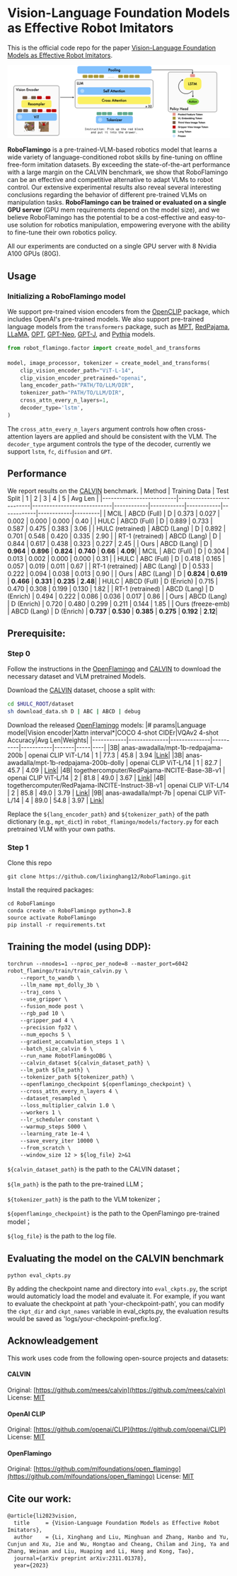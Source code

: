 # Vision-Language Foundation Models as Effective Robot Imitators

This is the official code repo for the paper [Vision-Language Foundation Models as Effective Robot Imitators](https://arxiv.org/abs/2311.01378).

![RoboFlamingo](/assets/images/framework.png)

**RoboFlamingo** is a pre-trained-VLM-based robotics model that learns a wide variety of language-conditioned robot skills by fine-tuning on offline free-form imitation datasets. 
By exceeding the state-of-the-art performance with a large margin on the CALVIN benchmark, we show that RoboFlamingo can be an effective and competitive alternative to adapt VLMs to robot control.
Our extensive experimental results also reveal several interesting conclusions regarding the behavior of different pre-trained VLMs on manipulation tasks.
**RoboFlamingo can be trained or evaluated on a single GPU server** (GPU mem requirements depend on the model size), and we believe RoboFlamingo has the potential to be a cost-effective and easy-to-use solution for robotics manipulation, empowering everyone with the ability to fine-tune their own robotics policy.

All our experiments are conducted on a single GPU server with 8 Nvidia A100 GPUs (80G).

## Usage
### Initializing a RoboFlamingo model
We support pre-trained vision encoders from the [OpenCLIP](https://github.com/mlfoundations/open_clip) package, which includes OpenAI's pre-trained models. 
We also support pre-trained language models from the `transformers` package, such as [MPT](https://huggingface.co/models?search=mosaicml%20mpt), [RedPajama](https://huggingface.co/models?search=redpajama), [LLaMA](https://huggingface.co/models?search=llama), [OPT](https://huggingface.co/models?search=opt), [GPT-Neo](https://huggingface.co/models?search=gpt-neo), [GPT-J](https://huggingface.co/models?search=gptj), and [Pythia](https://huggingface.co/models?search=pythia) models.

``` python
from robot_flamingo.factor import create_model_and_transforms

model, image_processor, tokenizer = create_model_and_transforms(
    clip_vision_encoder_path="ViT-L-14",
    clip_vision_encoder_pretrained="openai",
    lang_encoder_path="PATH/TO/LLM/DIR",
    tokenizer_path="PATH/TO/LLM/DIR",
    cross_attn_every_n_layers=1,
    decoder_type='lstm',
)
```
The `cross_attn_every_n_layers` argument controls how often cross-attention layers are applied and should be consistent with the VLM. The `decoder_type` argument controls the type of the decoder, currently we support `lstm`, `fc`, `diffusion` and `GPT`.

## Performance
We report results on the [CALVIN](https://github.com/mees/calvin) benchmark.
| Method                   | Training Data            | Test Split                 | 1          | 2          | 3          | 4          | 5          | Avg Len |
|--------------------------|--------------------------|----------------------------|------------|------------|------------|------------|------------|---------|
| MCIL                     | ABCD (Full)              | D                          | 0.373      | 0.027      | 0.002      | 0.000      | 0.000      | 0.40    |
| HULC                     | ABCD (Full)              | D                          | 0.889      | 0.733      | 0.587      | 0.475      | 0.383      | 3.06    |
| HULC (retrained)         | ABCD (Lang)              | D                          | 0.892      | 0.701      | 0.548      | 0.420      | 0.335      | 2.90    |
| RT-1 (retrained)         | ABCD (Lang)              | D                          | 0.844      | 0.617      | 0.438      | 0.323      | 0.227      | 2.45    |
| Ours                     | ABCD (Lang)              | D                          | **0.964**  | **0.896**  | **0.824**  | **0.740**  | **0.66**   | **4.09**|
| MCIL                     | ABC (Full)               | D                          | 0.304      | 0.013      | 0.002      | 0.000      | 0.000      | 0.31    |
| HULC                     | ABC (Full)               | D                          | 0.418      | 0.165      | 0.057      | 0.019      | 0.011      | 0.67    |
| RT-1 (retrained)         | ABC (Lang)               | D                          | 0.533      | 0.222      | 0.094      | 0.038      | 0.013      | 0.90    |
| Ours                     | ABC (Lang)               | D                          | **0.824**  | **0.619**  | **0.466**  | **0.331**  | **0.235**  | **2.48**|
| HULC                     | ABCD (Full)              | D (Enrich)                 | 0.715      | 0.470      | 0.308      | 0.199      | 0.130      | 1.82    |
| RT-1 (retrained)         | ABCD (Lang)              | D (Enrich)                 | 0.494      | 0.222      | 0.086      | 0.036      | 0.017      | 0.86    |
| Ours                     | ABCD (Lang)              | D (Enrich)                 | 0.720      | 0.480      | 0.299      | 0.211      | 0.144      | 1.85    |
| Ours (freeze-emb)        | ABCD (Lang)              | D (Enrich)                 | **0.737**  | **0.530**  | **0.385**  | **0.275**  | **0.192**  | **2.12**|

## Prerequisite:
### Step 0
Follow the instructions in the [OpenFlamingo](https://github.com/mlfoundations/open_flamingo) and [CALVIN](https://github.com/mees/calvin) to download the necessary dataset and VLM pretrained Models. 

Download the [CALVIN](https://github.com/mees/calvin) dataset, choose a split with:
```bash
cd $HULC_ROOT/dataset
sh download_data.sh D | ABC | ABCD | debug
```

Download the released [OpenFlamingo](https://github.com/mlfoundations/open_flamingo) models:
|# params|Language model|Vision encoder|Xattn interval*|COCO 4-shot CIDEr|VQAv2 4-shot Accuracy|Avg Len|Weights|
|------------|--------------|--------------|----------|-----------|-------|-----|----|
|3B| anas-awadalla/mpt-1b-redpajama-200b | openai CLIP ViT-L/14 | 1 | 77.3 | 45.8 | 3.94 |[Link](https://huggingface.co/openflamingo/OpenFlamingo-3B-vitl-mpt1b)|
|3B| anas-awadalla/mpt-1b-redpajama-200b-dolly | openai CLIP ViT-L/14 | 1 | 82.7 | 45.7 | 4.09 | [Link](https://huggingface.co/openflamingo/OpenFlamingo-3B-vitl-mpt1b-langinstruct)|
|4B| togethercomputer/RedPajama-INCITE-Base-3B-v1 | openai CLIP ViT-L/14 | 2 | 81.8 | 49.0 | 3.67 | [Link](https://huggingface.co/openflamingo/OpenFlamingo-4B-vitl-rpj3b)|
|4B| togethercomputer/RedPajama-INCITE-Instruct-3B-v1 | openai CLIP ViT-L/14 | 2 | 85.8 | 49.0 | 3.79 | [Link](https://huggingface.co/openflamingo/OpenFlamingo-4B-vitl-rpj3b-langinstruct)|
|9B| anas-awadalla/mpt-7b | openai CLIP ViT-L/14 | 4 | 89.0 | 54.8 | 3.97 | [Link](https://huggingface.co/openflamingo/OpenFlamingo-9B-vitl-mpt7b)|

Replace the `${lang_encoder_path}` and `${tokenizer_path}` of the path dictionary (e.g., `mpt_dict`) in `robot_flamingo/models/factory.py` for each pretrained VLM with your own paths.

### Step 1
Clone this repo
```
git clone https://github.com/lixinghang12/RoboFlamingo.git
```
Install the required packages:
```
cd RoboFlamingo
conda create -n RoboFlamingo python=3.8
source activate RoboFlamingo
pip install -r requirements.txt
```

## Training the model (using DDP):
```
torchrun --nnodes=1 --nproc_per_node=8 --master_port=6042 robot_flamingo/train/train_calvin.py \
    --report_to_wandb \
    --llm_name mpt_dolly_3b \
    --traj_cons \
    --use_gripper \
    --fusion_mode post \
    --rgb_pad 10 \
    --gripper_pad 4 \
    --precision fp32 \
    --num_epochs 5 \
    --gradient_accumulation_steps 1 \
    --batch_size_calvin 6 \
    --run_name RobotFlamingoDBG \
    --calvin_dataset ${calvin_dataset_path} \
    --lm_path ${lm_path} \
    --tokenizer_path ${tokenizer_path} \
    --openflamingo_checkpoint ${openflamingo_checkpoint} \
    --cross_attn_every_n_layers 4 \
    --dataset_resampled \
    --loss_multiplier_calvin 1.0 \
    --workers 1 \
    --lr_scheduler constant \
    --warmup_steps 5000 \
    --learning_rate 1e-4 \
    --save_every_iter 10000 \
    --from_scratch \
    --window_size 12 > ${log_file} 2>&1
```
`${calvin_dataset_path}` is the path to the CALVIN dataset；

`${lm_path}` is the path to the pre-trained LLM；

`${tokenizer_path}` is the path to the VLM tokenizer；

`${openflamingo_checkpoint}` is the path to the OpenFlamingo pre-trained model；

`${log_file}` is the path to the log file.


## Evaluating the model on the CALVIN benchmark
```
python eval_ckpts.py
```
By adding the checkpoint name and directory into `eval_ckpts.py`, the script would automaticly load the model and evaluate it. For example, if you want to evaluate the checkpoint at path 'your-checkpoint-path', you can modify the `ckpt_dir` and `ckpt_names` variable in eval_ckpts.py, the evaluation results would be saved as 'logs/your-checkpoint-prefix.log'.

## Acknowleadgement
This work uses code from the following open-source projects and datasets:

#### CALVIN
Original:  [https://github.com/mees/calvin](https://github.com/mees/calvin)
License: [MIT](https://github.com/mees/calvin/blob/main/LICENSE)

#### OpenAI CLIP
Original: [https://github.com/openai/CLIP](https://github.com/openai/CLIP)
License: [MIT](https://github.com/openai/CLIP/blob/main/LICENSE)

#### OpenFlamingo
Original: [https://github.com/mlfoundations/open_flamingo](https://github.com/mlfoundations/open_flamingo)
License: [MIT](https://github.com/mlfoundations/open_flamingo/blob/main/LICENSE)

## Cite our work:
```
@article{li2023vision,
  title     = {Vision-Language Foundation Models as Effective Robot Imitators},
  author    = {Li, Xinghang and Liu, Minghuan and Zhang, Hanbo and Yu, Cunjun and Xu, Jie and Wu, Hongtao and Cheang, Chilam and Jing, Ya and Zhang, Weinan and Liu, Huaping and Li, Hang and Kong, Tao},
  journal={arXiv preprint arXiv:2311.01378},
  year={2023}
```
